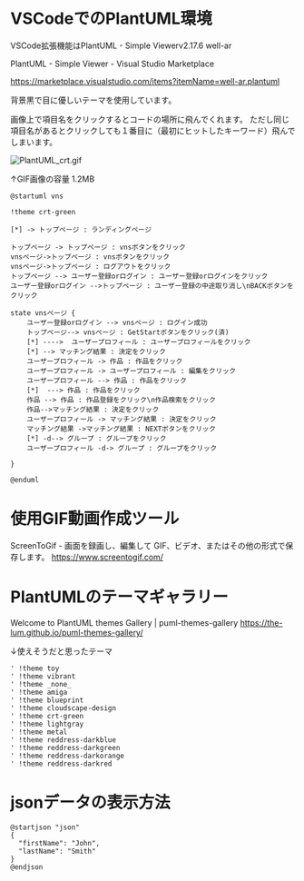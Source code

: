 <!--
title:   VSCodeでの PlantUML開発環境 PlantUML画像からコードへジャンプ 背景色は黒で目に優しいテーマを使用
tags:    PlantUML,VSCode
id:      628aab4021526b46ecdb
private: false
-->
# VSCodeでのPlantUML環境

VSCode拡張機能はPlantUML - Simple Viewerv2.17.6 well-ar

PlantUML - Simple Viewer - Visual Studio Marketplace

https://marketplace.visualstudio.com/items?itemName=well-ar.plantuml

背景黒で目に優しいテーマを使用しています。

画像上で項目名をクリックするとコードの場所に飛んでくれます。
ただし同じ項目名があるとクリックしても１番目に（最初にヒットしたキーワード）飛んでしまいます。

![PlantUML_crt.gif](https://qiita-image-store.s3.ap-northeast-1.amazonaws.com/0/44761/1abb26f6-e08c-23a2-3354-10f9125c2320.gif)

↑GIF画像の容量 1.2MB



```PlantUML.puml
@startuml vns

!theme crt-green

[*] -> トップページ : ランディングページ

トップページ -> トップページ : vnsボタンをクリック
vnsページ->トップページ : vnsボタンをクリック
vnsページ->トップページ : ログアウトをクリック
トップページ --> ユーザー登録orログイン : ユーザー登録orログインをクリック
ユーザー登録orログイン -->トップページ : ユーザー登録の中途取り消し\nBACKボタンをクリック

state vnsページ {
    ユーザー登録orログイン --> vnsページ : ログイン成功
    トップページ--> vnsページ : GetStartボタンをクリック(済)
    [*] ---->  ユーザープロフィール : ユーザープロフィールをクリック
    [*] --> マッチング結果 : 決定をクリック
    ユーザープロフィール -> 作品 : 作品をクリック
    ユーザープロフィール -> ユーザープロフィール : 編集をクリック
    ユーザープロフィール --> 作品 : 作品をクリック
    [*]  ---> 作品 : 作品をクリック
    作品 --> 作品 : 作品登録をクリック\n作品検索をクリック
    作品-->マッチング結果 : 決定をクリック
    ユーザープロフィール -> マッチング結果 : 決定をクリック
    マッチング結果 ->マッチング結果 : NEXTボタンをクリック
    [*] -d--> グループ : グループをクリック
    ユーザープロフィール -d-> グループ : グループをクリック

}

@enduml

```


# 使用GIF動画作成ツール

ScreenToGif - 画面を録画し、編集して GIF、ビデオ、またはその他の形式で保存します。
https://www.screentogif.com/



# PlantUMLのテーマギャラリー

Welcome to PlantUML themes Gallery | puml-themes-gallery
https://the-lum.github.io/puml-themes-gallery/

↓使えそうだと思ったテーマ

```
' !theme toy
' !theme vibrant
' !theme _none_
' !theme amiga
' !theme blueprint
' !theme cloudscape-design
' !theme crt-green
' !theme lightgray
' !theme metal
' !theme reddress-darkblue
' !theme reddress-darkgreen
' !theme reddress-darkorange
' !theme reddress-darkred

```



# jsonデータの表示方法

```
@startjson "json"
{
  "firstName": "John",
  "lastName": "Smith"
}
@endjson

```
